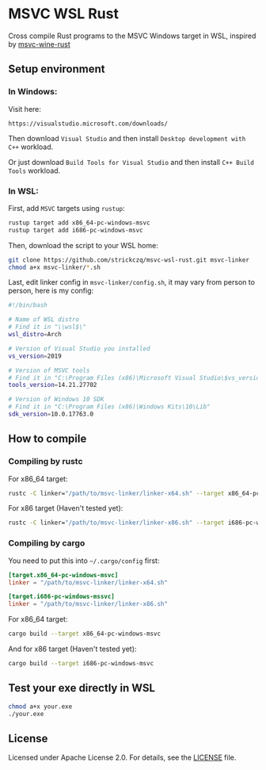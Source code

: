 # MSVC WSL Rust

Cross compile Rust programs to the MSVC Windows target in WSL, inspired by [msvc-wine-rust](https://github.com/est31/msvc-wine-rust)

## Setup environment

### In Windows:

Visit here:

```text
https://visualstudio.microsoft.com/downloads/
```

Then download `Visual Studio` and then install `Desktop development with C++` workload.

Or just download `Build Tools for Visual Studio` and then install `C++ Build Tools` workload.

### In WSL:

First, add `MSVC` targets using `rustup`:

```bash
rustup target add x86_64-pc-windows-msvc 
rustup target add i686-pc-windows-msvc
```

Then, download the script to your WSL home:

```bash
git clone https://github.com/strickczq/msvc-wsl-rust.git msvc-linker
chmod a+x msvc-linker/*.sh
```

Last, edit linker config in `msvc-linker/config.sh`, it may vary from person to person, here is my config:

```bash
#!/bin/bash

# Name of WSL distro
# Find it in "\\wsl$\"
wsl_distro=Arch

# Version of Visual Studio you installed
vs_version=2019

# Version of MSVC tools
# Find it in "C:\Program Files (x86)\Microsoft Visual Studio\$vs_version\BuildTools\VC\Tools\MSVC"
tools_version=14.21.27702

# Version of Windows 10 SDK
# Find it in "C:\Program Files (x86)\Windows Kits\10\Lib"
sdk_version=10.0.17763.0
```

## How to compile

### Compiling by rustc

For x86_64 target:

```bash
rustc -C linker="/path/to/msvc-linker/linker-x64.sh" --target x86_64-pc-windows-msvc your_code.rs
```

For x86 target (Haven't tested yet):

```bash
rustc -C linker="/path/to/msvc-linker/linker-x86.sh" --target i686-pc-windows-msvc your_code.rs
```

### Compiling by cargo

You need to put this into `~/.cargo/config` first:

```toml
[target.x86_64-pc-windows-msvc]
linker = "/path/to/msvc-linker/linker-x64.sh"

[target.i686-pc-windows-mssvc]
linker = "/path/to/msvc-linker/linker-x86.sh"
```

For x86_64 target:

```bash
cargo build --target x86_64-pc-windows-msvc
```

And for x86 target (Haven't tested yet):

```bash
cargo build --target i686-pc-windows-msvc
```

## Test your exe directly in WSL

```bash
chmod a+x your.exe
./your.exe
```

## License
Licensed under Apache License 2.0. For details, see the [LICENSE](LICENSE) file.